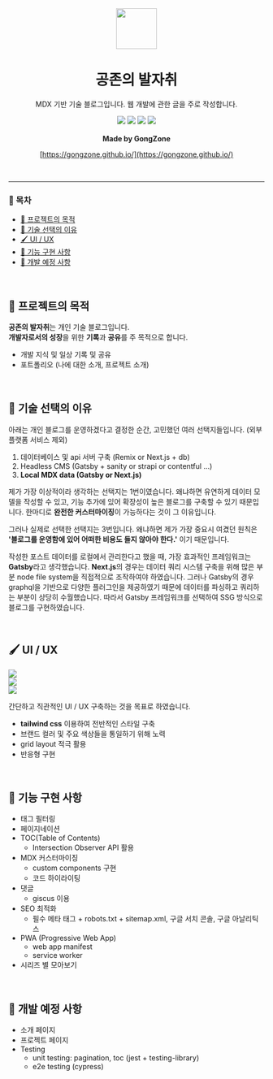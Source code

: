 <div align="center">

<div>
<img src="https://user-images.githubusercontent.com/84328632/195548728-312f7f9b-5ed8-4831-9507-85b9f4b7a7ce.png" width="80" height="80">
<h1>공존의 발자취</h1>
</div>

<p>MDX 기반 기술 블로그입니다.
웹 개발에 관한 글을 주로 작성합니다.</p>

<div>
<img src="https://img.shields.io/badge/typescript-3178C6?style=for-the-badge&logo=typescript&logoColor=white">
<img src="https://img.shields.io/badge/gatsby-663399?style=for-the-badge&logo=gatsby&logoColor=white">
<img src="https://img.shields.io/badge/graphql-E10098?style=for-the-badge&logo=graphql&logoColor=white">
<img src="https://img.shields.io/badge/tailwindcss-06B6D4?style=for-the-badge&logo=tailwindcss&logoColor=white">
</div>

<br />
<strong>Made by GongZone</strong>
<br />

[https://gongzone.github.io/](https://gongzone.github.io/)

<br />
</div>
<hr />

### 🔨 목차

- [📃 프로젝트의 목적](#-프로젝트의-목적)
- [🎃 기술 선택의 이유](#-기술-선택의-이유)
- [🖌️ UI / UX](#️-ui--ux)
- [🎈 기능 구현 사항](#-기능-구현-사항)
- [🔧 개발 예정 사항](#-개발-예정-사항)

<br />

## 📃 프로젝트의 목적

**공존의 발자취**는 개인 기술 블로그입니다. <br />
**개발자로서의 성장**을 위한 **기록**과 **공유**를 주 목적으로 합니다.

- 개발 지식 및 일상 기록 및 공유
- 포트폴리오 (나에 대한 소개, 프로젝트 소개)

<br />

## 🎃 기술 선택의 이유

아래는 개인 블로그를 운영하겠다고 결정한 순간, 고민했던 여러 선택지들입니다. (외부 플랫폼 서비스 제외)

1. 데이터베이스 및 api 서버 구축 (Remix or Next.js + db)
2. Headless CMS (Gatsby + sanity or strapi or contentful ...)
3. **Local MDX data (Gatsby or Next.js)**

제가 가장 이상적이라 생각하는 선택지는 1번이였습니다. 왜냐하면 유연하게 데이터 모델을 작성할 수 있고, 기능 추가에 있어 확장성이 높은 블로그를 구축할 수 있기 때문입니다. 한마디로 **완전한 커스터마이징**이 가능하다는 것이 그 이유입니다.

그러나 실제로 선택한 선택지는 3번입니다. 왜냐하면 제가 가장 중요시 여겼던 원칙은 **'블로그를 운영함에 있어 어떠한 비용도 들지 않아야 한다.'** 이기 때문입니다.

작성한 포스트 데이터를 로컬에서 관리한다고 했을 때, 가장 효과적인
프레임워크는 **Gatsby**라고 생각했습니다. **Next.js**의 경우는 데이터 쿼리 시스템 구축을 위해 많은 부분 node file system을 직접적으로 조작하여야 하였습니다. 그러나 Gatsby의 경우 graphql을 기반으로 다양한 플러그인을 제공하였기 때문에 데이터를 파싱하고 쿼리하는 부분이 상당히 수월했습니다. 따라서 Gatsby 프레임워크를 선택하여 SSG 방식으로 블로그를 구현하였습니다.

<br />

## 🖌️ UI / UX

<img src="https://user-images.githubusercontent.com/84328632/195601562-950af33c-18fd-4d90-81a9-c50d42ac0538.PNG">

<br />

<img src="https://user-images.githubusercontent.com/84328632/195602929-85de185a-f5ac-4b0e-8ebb-3319bfb04643.PNG">

<br />

<img src="https://user-images.githubusercontent.com/84328632/195602976-c43b01ad-5bf2-40c1-b056-ed0763797611.PNG" >

<br />

간단하고 직관적인 UI / UX 구축하는 것을 목표로 하였습니다.

- **tailwind css** 이용하여 전반적인 스타일 구축
- 브랜드 컬러 및 주요 색상들을 통일하기 위해 노력
- grid layout 적극 활용
- 반응형 구현

<br />

## 🎈 기능 구현 사항

- 태그 필터링
- 페이지네이션
- TOC(Table of Contents)
  - Intersection Observer API 활용
- MDX 커스터마이징
  - custom components 구현
  - 코드 하이라이팅
- 댓글
  - giscus 이용
- SEO 최적화
  - 필수 메타 태그 + robots.txt + sitemap.xml, 구글 서치 콘솔, 구글 아날리틱스
- PWA (Progressive Web App)
  - web app manifest
  - service worker
- 시리즈 별 모아보기

<br />

## 🔧 개발 예정 사항

- 소개 페이지
- 프로젝트 페이지
- Testing
  - unit testing: pagination, toc (jest + testing-library)
  - e2e testing (cypress)
